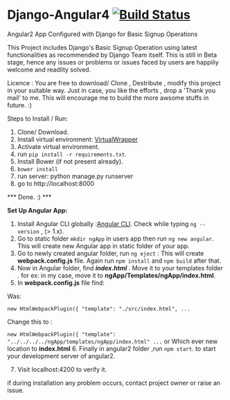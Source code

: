 # Django-Angular4        [![Build Status](https://travis-ci.org/deepak1725/basicCrud.svg?branch=develop)](https://travis-ci.org/deepak1725/basicCrud)
Angular2 App Configured with Django for Basic Signup Operations

This Project includes Django's Basic Signup Operation using latest functionalities as recommended by Django Team itself.
This is still in Beta stage, hence any issues or problems or issues faced by users are happiliy welcome and readlity solved.

Licence : You are free to download/ Clone , Destribute , modify this project in your suitable way.
Just in case, you like the efforts , drop a 'Thank you mail' to me.
This will encourage me to build the more awsome stuffs in future. :)



Steps to Install / Run:

1. Clone/ Download.
2. Install virtual environment: [VirtualWrapper](https://virtualenvwrapper.readthedocs.io/en/latest/install.html)
3. Activate virtual environment.
4. run `pip install -r requirements.txt`.
5. Install Bower (if not present already).
6. `bower install`
7. run server: python manage.py runserver
8. go to http://localhost:8000  

*** Done. :) ***

**Set Up Angular App:**  
  
  1. Install Angular CLI globally :[Angular CLI](https://cli.angular.io/). Check while typing `ng --version` , (> 1.x).
  2. Go to static folder `mkdir ngApp` in users app then run `ng new angular`. This will create new Angular app in static folder of your app.
  3. Go to newly created angular folder, run `ng eject` : This will create **webpack.config.js** file. 
    Again run `npm install` and `npm build` after that.
  4. Now in Angular folder, find **_index.html_** . Move it to your templates folder .
  for ex: in my case, move it to **ngApp/Templates/ngApp/index.html**.
  5. In **webpack.config.js** file find:   
  
  Was:
  
  `new HtmlWebpackPlugin({ "template": "./src/index.html", ...`
      
  Change this to :
  
  `new HtmlWebpackPlugin({ "template": "../../../../ngApp/templates/ngApp/index.html" ...`
  or Which ever new location to **index.html**
  6. Finally in angular2 folder ,run `npm start`. to start your development server of angular2.
       
7. Visit localhost:4200 to verify it.

if during installation any problem occurs, contact project owner or raise an issue.


